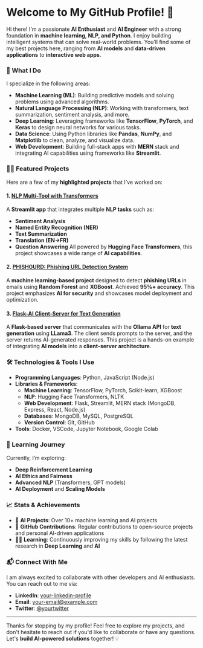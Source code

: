 # Welcome to My GitHub Profile! 👋

Hi there! I'm a passionate **AI Enthusiast** and **AI Engineer** with a strong foundation in **machine learning, NLP, and Python**. I enjoy building intelligent systems that can solve real-world problems. You’ll find some of my best projects here, ranging from **AI models** and **data-driven applications** to **interactive web apps**.

### 🚀 What I Do
I specialize in the following areas:
- **Machine Learning (ML)**: Building predictive models and solving problems using advanced algorithms.
- **Natural Language Processing (NLP)**: Working with transformers, text summarization, sentiment analysis, and more.
- **Deep Learning**: Leveraging frameworks like **TensorFlow**, **PyTorch**, and **Keras** to design neural networks for various tasks.
- **Data Science**: Using Python libraries like **Pandas**, **NumPy**, and **Matplotlib** to clean, analyze, and visualize data.
- **Web Development**: Building full-stack apps with **MERN** stack and integrating AI capabilities using frameworks like **Streamlit**.

### 🧑‍💻 Featured Projects

Here are a few of my **highlighted projects** that I’ve worked on:

#### 1. [**NLP Multi-Tool with Transformers**](https://github.com/yourusername/nlp-multi-tool)
A **Streamlit app** that integrates multiple **NLP tasks** such as:
- **Sentiment Analysis**
- **Named Entity Recognition (NER)**
- **Text Summarization**
- **Translation (EN→FR)**
- **Question Answering**
All powered by **Hugging Face Transformers**, this project showcases a wide range of **AI capabilities**.

#### 2. [**PHISHGURD: Phishing URL Detection System**](https://github.com/yourusername/phishgurd)
A **machine learning-based project** designed to detect **phishing URLs** in emails using **Random Forest** and **XGBoost**. Achieved **95%+ accuracy**. This project emphasizes **AI for security** and showcases model deployment and optimization.

#### 3. [**Flask-AI Client-Server for Text Generation**](https://github.com/yourusername/flask-ai-client-server)
A **Flask-based server** that communicates with the **Ollama API** for **text generation** using **LLama3**. The client sends prompts to the server, and the server returns AI-generated responses. This project is a hands-on example of integrating **AI models** into a **client-server architecture**.

### 🛠️ Technologies & Tools I Use
- **Programming Languages**: Python, JavaScript (Node.js)
- **Libraries & Frameworks**: 
  - **Machine Learning**: TensorFlow, PyTorch, Scikit-learn, XGBoost
  - **NLP**: Hugging Face Transformers, NLTK
  - **Web Development**: Flask, Streamlit, MERN stack (MongoDB, Express, React, Node.js)
  - **Databases**: MongoDB, MySQL, PostgreSQL
  - **Version Control**: Git, GitHub
- **Tools**: Docker, VSCode, Jupyter Notebook, Google Colab

### 🌱 Learning Journey
Currently, I’m exploring:
- **Deep Reinforcement Learning**
- **AI Ethics and Fairness**
- **Advanced NLP** (Transformers, GPT models)
- **AI Deployment** and **Scaling Models**

### 📈 Stats & Achievements

- 🎯 **AI Projects**: Over 10+ machine learning and AI projects
- 🚀 **GitHub Contributions**: Regular contributions to open-source projects and personal AI-driven applications
- 🧑‍🏫 **Learning**: Continuously improving my skills by following the latest research in **Deep Learning** and **AI**

### 📬 Connect With Me
I am always excited to collaborate with other developers and AI enthusiasts. You can reach out to me via:
- **LinkedIn**: [your-linkedin-profile](https://www.linkedin.com/in/your-profile)
- **Email**: your-email@example.com
- **Twitter**: [@yourtwitter](https://twitter.com/yourtwitter)

---

Thanks for stopping by my profile! Feel free to explore my projects, and don't hesitate to reach out if you'd like to collaborate or have any questions. Let's **build AI-powered solutions** together! 💡

